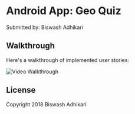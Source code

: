 
# Android App: Geo Quiz


Submitted by: Biswash Adhikari


## Walkthrough

Here's a walkthrough of implemented user stories:

<img src='https://media.giphy.com/media/t6cp3XJHr9cDWUHIvW/giphy.gif' title='Video Walkthrough' width='' alt='Video Walkthrough' />


## License

Copyright 2018 Biswash Adhikari





